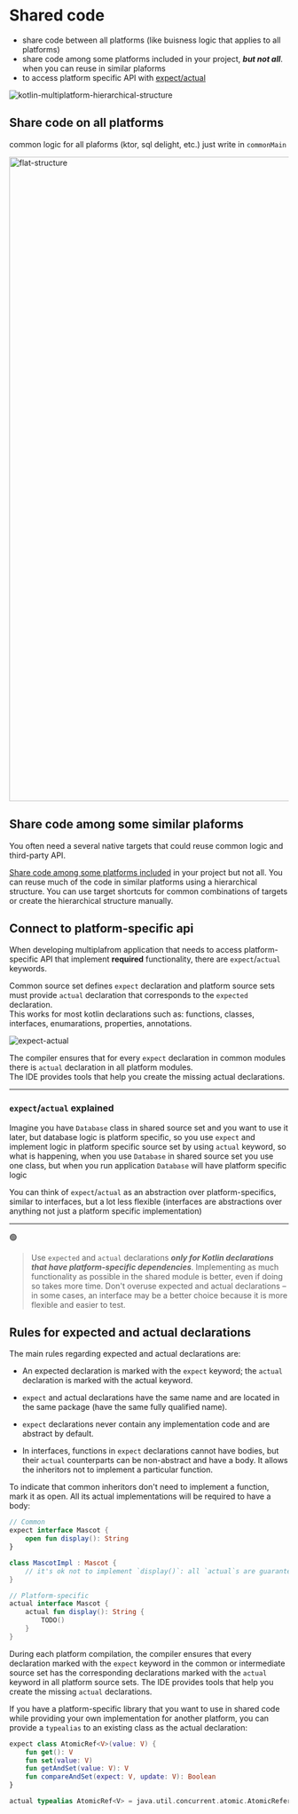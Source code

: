 # Shared code
- share code between all platforms (like buisness logic that applies to all platforms)
- share code among some platforms included in your project, **_but not all_**. when you can reuse in similar plaforms
- to access platform specific API with [expect/actual](https://kotlinlang.org/docs/multiplatform-connect-to-apis.html)

![kotlin-multiplatform-hierarchical-structure](https://user-images.githubusercontent.com/63263301/228298821-66d7cb5f-10d6-48bb-a503-fb7a072a30de.svg)

## Share code on all platforms
common logic for all plaforms (ktor, sql delight, etc.) just write in `commonMain`

<img width="1161" alt="flat-structure" src="https://user-images.githubusercontent.com/63263301/228302658-7f0e6a67-a9d9-4206-a666-2f681f9d8a88.png">


## Share code among some similar plaforms
You often need a several native targets that could reuse common logic and third-party API.

[Share code among some platforms included](https://kotlinlang.org/docs/multiplatform-share-on-platforms.html#share-code-on-similar-platforms) in your project but not all. You can reuse much of the code in similar platforms using a hierarchical structure. You can use target shortcuts for common combinations of targets or create the hierarchical structure manually.


## Connect to platform-specific api
When developing multiplafrom application that needs to access platform-specific API that implement **required** functionality, there are `expect`/`actual` keywords.

Common source set defines `expect` declaration and platform source sets must provide `actual` declaration that corresponds to the `expected` declaration.  
This works for most kotlin declarations such as: functions, classes, interfaces, enumarations, properties, annotations.

![expect-actual](https://user-images.githubusercontent.com/63263301/228362659-32296733-8e2d-4523-80c4-9abd4c334523.png)

The compiler ensures that for every `expect` declaration in common modules there is `actual` declaration in all platform modules.  
The IDE provides tools that help you create the missing actual declarations.

--- 

### `expect`/`actual` explained
Imagine you have `Database` class in shared source set and you want to use it later, but database logic is platform specific, so you use `expect` and implement logic in platform specific source set by using `actual` keyword, so what is happening, when you use `Database` in shared source set you use one class, but when you run application `Database` will have platform specific logic

You can think of `expect`/`actual` as an abstraction over platform-specifics, similar to interfaces, but a lot less flexible (interfaces are abstractions over anything not just a platform specific implementation)

---


🟢
> Use `expected` and `actual` declarations **_only for Kotlin declarations that have platform-specific dependencies_**. Implementing as much functionality as possible in the shared module is better, even if doing so takes more time.
Don't overuse expected and actual declarations – in some cases, an interface may be a better choice because it is more flexible and easier to test.


## Rules for expected and actual declarations
The main rules regarding expected and actual declarations are:

- An expected declaration is marked with the `expect` keyword; the `actual` declaration is marked with the actual keyword.

- `expect` and actual declarations have the same name and are located in the same package (have the same fully qualified name).

- `expect` declarations never contain any implementation code and are abstract by default.

- In interfaces, functions in `expect` declarations cannot have bodies, but their `actual` counterparts can be non-abstract and have a body. It allows the inheritors not to implement a particular function.

To indicate that common inheritors don't need to implement a function, mark it as open. All its actual implementations will be required to have a body:

```kotlin
// Common
expect interface Mascot {
    open fun display(): String
}

class MascotImpl : Mascot {
    // it's ok not to implement `display()`: all `actual`s are guaranteed to have a default implementation
}

// Platform-specific
actual interface Mascot {
    actual fun display(): String {
        TODO()
    }
}
```

During each platform compilation, the compiler ensures that every declaration marked with the `expect` keyword in the common or intermediate source set has the corresponding declarations marked with the `actual` keyword in all platform source sets. The IDE provides tools that help you create the missing `actual` declarations.

If you have a platform-specific library that you want to use in shared code while providing your own implementation for another platform, you can provide a `typealias` to an existing class as the actual declaration:

```kotlin
expect class AtomicRef<V>(value: V) {
    fun get(): V
    fun set(value: V)
    fun getAndSet(value: V): V
    fun compareAndSet(expect: V, update: V): Boolean
}
```
```kotlin
actual typealias AtomicRef<V> = java.util.concurrent.atomic.AtomicReference<V>
```
